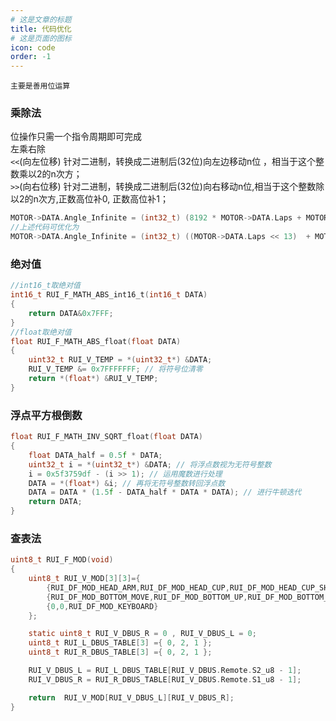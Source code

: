 ```yaml
---
# 这是文章的标题
title: 代码优化
# 这是页面的图标
icon: code
order: -1
---
```

```tip
主要是善用位运算
```
### 乘除法        
位操作只需一个指令周期即可完成        
左乘右除       
`<<`(向左位移) 针对二进制，转换成二进制后(32位)向左边移动n位 ，相当于这个整数乘以2的n次方；        
`>>`(向右位移) 针对二进制，转换成二进制后(32位)向右移动n位,相当于这个整数除以2的n次方,正数高位补0, 正数高位补1；      
```c
MOTOR->DATA.Angle_Infinite = (int32_t) (8192 * MOTOR->DATA.Laps + MOTOR->DATA.Angle_now);
//上述代码可优化为
MOTOR->DATA.Angle_Infinite = (int32_t) ((MOTOR->DATA.Laps << 13)  + MOTOR->DATA.Angle_now);
```
### 绝对值
```c
//int16_t取绝对值
int16_t RUI_F_MATH_ABS_int16_t(int16_t DATA)
{
    return DATA&0x7FFF;
}
//float取绝对值
float RUI_F_MATH_ABS_float(float DATA)
{
    uint32_t RUI_V_TEMP = *(uint32_t*) &DATA;
    RUI_V_TEMP &= 0x7FFFFFFF; // 将符号位清零
    return *(float*) &RUI_V_TEMP;
}
```
### 浮点平方根倒数
```c
float RUI_F_MATH_INV_SQRT_float(float DATA)
{
    float DATA_half = 0.5f * DATA;
    uint32_t i = *(uint32_t*) &DATA; // 将浮点数视为无符号整数
    i = 0x5f3759df - (i >> 1); // 运用魔数进行处理
    DATA = *(float*) &i; // 再将无符号整数转回浮点数
    DATA = DATA * (1.5f - DATA_half * DATA * DATA); // 进行牛顿迭代
    return DATA;
}
```
### 查表法
```c
uint8_t RUI_F_MOD(void)
{
    uint8_t RUI_V_MOD[3][3]={
        {RUI_DF_MOD_HEAD_ARM,RUI_DF_MOD_HEAD_CUP,RUI_DF_MOD_HEAD_CUP_SHUT},
        {RUI_DF_MOD_BOTTOM_MOVE,RUI_DF_MOD_BOTTOM_UP,RUI_DF_MOD_BOTTOM_DOWN},
        {0,0,RUI_DF_MOD_KEYBOARD}
    };

    static uint8_t RUI_V_DBUS_R = 0 , RUI_V_DBUS_L = 0;
    uint8_t RUI_L_DBUS_TABLE[3] ={ 0, 2, 1 };
    uint8_t RUI_R_DBUS_TABLE[3] ={ 0, 2, 1 };

    RUI_V_DBUS_L = RUI_L_DBUS_TABLE[RUI_V_DBUS.Remote.S2_u8 - 1];
    RUI_V_DBUS_R = RUI_R_DBUS_TABLE[RUI_V_DBUS.Remote.S1_u8 - 1];

    return  RUI_V_MOD[RUI_V_DBUS_L][RUI_V_DBUS_R];
}
```